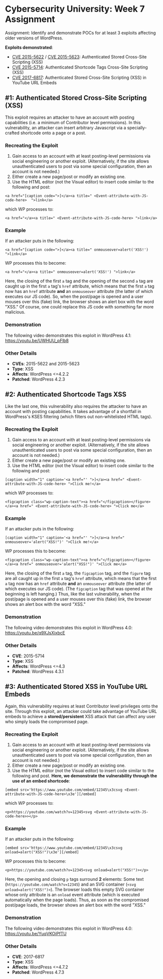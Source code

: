 # Cybersecurity University: Week 7 Assignment
Assignment: Identify and demonstrate POCs for at least 3 exploits affecting older versions of WordPress.

**Exploits demonstrated**:
* [CVE 2015-5622](https://cve.mitre.org/cgi-bin/cvename.cgi?name=CVE-2015-5622) / [CVE 2015-5623](https://cve.mitre.org/cgi-bin/cvename.cgi?name=CVE-2015-5623): Authenticated Stored Cross-Site Scripting (XSS)
* [CVE 2015-5714](https://cve.mitre.org/cgi-bin/cvename.cgi?name=CVE-2015-5714): Authenticated Shortcode Tags Cross-Site Scripting (XSS)
* [CVE 2017-6817](https://cve.mitre.org/cgi-bin/cvename.cgi?name=CVE-2017-6817): Authenticated Stored Cross-Site Scripting (XSS) in YouTube URL Embeds

## #1: Authenticated Stored Cross-Site Scripting (XSS)

This exploit requires an attacker to have an account with posting capabilities (i.e. a minimum of Contributor level permissions). In this vulnerability, an attacker can insert arbitrary Javascript via a specially-crafted shortcode onto a page or a post.

### Recreating the Exploit
1. Gain access to an account with at least posting-level permissions via social engineering or another exploit. (Alternatively, if the site allows unauthenticated users to post via some special configuration, then an account is not needed.)
2. Either create a new page/post or modify an existing one.
3. Use the HTML editor (not the Visual editor) to insert code similar to the following and post:

```
<a href="[caption code=">]</a><a title=" <Event-attribute-with-JS-code-here>  ">link</a>
```
which WP processes to:
```
<a href="</a><a title=" <Event-attribute-with-JS-code-here> ">link</a>
```

### Example
If an attacker puts in the following:
```
<a href="[caption code=">]</a><a title=" onmouseover=alert('XSS!')  ">link</a>
```
WP processes this to become:
```
<a href="</a><a title=" onmouseover=alert('XSS!') ">link</a>
```
Here, the closing of the first `a` tag and the opening of the second `a` tag are caught up in the first `a` tag's `href` attribute, which means that the first `a` tag now has an `href` attribute **and** an `onmouseover` attribute (the latter of which executes our JS code). So, when the post/page is opened and a user mouses over this (fake) link, the browser shows an alert box with the word "XSS." Of course, one could replace this JS code with something far more malicious.

### Demonstration

The following video demonstrates this exploit in WordPress 4.1: https://youtu.be/UWHUU_pFlb8

### Other Details
* **CVEs**: 2015-5622 and 2015-5623
* **Type**: XSS
* **Affects**: WordPress <=4.2.2
* **Patched**: WordPress 4.2.3

## #2: Authenticated Shortcode Tags XSS

Like the last one, this vulnerability also requires the attacker to have an account with posting capabilities. It takes advantage of a shortfall in WordPress's KSES filtering (which filters out non-whitelisted HTML tags). 

### Recreating the Exploit
1. Gain access to an account with at least posting-level permissions via social engineering or another exploit. (Alternatively, if the site allows unauthenticated users to post via some special configuration, then an account is not needed.)
2. Either create a new page/post or modify an existing one.
3. Use the HTML editor (not the Visual editor) to insert code similar to the following and post:

```
[caption width="1" caption='<a href="' ">]</a><a href=" <Event-attribute-with-JS-code-here> ">Click me!</a>
```
which WP processes to:
```
<figcaption class="wp-caption-text"><a href="</figcaption></figure></a><a href=" <Event-attribute-with-JS-code-here> ">Click me</a>
```

### Example
If an attacker puts in the following:
```
[caption width="1" caption='<a href="' ">]</a><a href=" onmouseover='alert("XSS!")' ">Click me!</a>
```
WP processes this to become:
```
<figcaption class="wp-caption-text"><a href="</figcaption></figure></a><a href=" onmouseover='alert("XSS!")' ">Click me</a>
```
Here, the closing of the first `a` tag, the `figcaption` tag, and the `figure` tag are all caught up in the first `a` tag's `href` attribute, which means that the first `a` tag now has an `href` attribute **and** an `onmouseover` attribute (the latter of which executes our JS code). (The `figcaption` tag that was opened at the beginning is left hanging.) Thus, like the last vulnerability, when the post/page is opened and a user mouses over this (fake) link, the browser shows an alert box with the word "XSS."

### Demonstration

The following video demonstrates this exploit in WordPress 4.0: https://youtu.be/q9XJsXixbcE

### Other Details
* **CVE**: 2015-5714
* **Type**: XSS
* **Affects**: WordPress <=4.3
* **Patched**: WordPress 4.3.1

## #3: Authenticated Stored XSS in YouTube URL Embeds

Again, this vulnerability requires at least Contributor level privileges onto the site. Through this exploit, an attacker could take advantage of YouTube URL embeds to achieve a **stored/persistent** XSS attack that can affect any user who simply loads the compromised page.

### Recreating the Exploit
1. Gain access to an account with at least posting-level permissions via social engineering or another exploit. (Alternatively, if the site allows unauthenticated users to post via some special configuration, then an account is not needed.)
2. Either create a new page/post or modify an existing one.
3. Use the HTML editor (not the Visual editor) to insert code similar to the following and post. **Here, we demonstrate the vulnerability through the use of an embed shortcode**:

```
[embed src='https://www.youtube.com/embed/12345\x3csvg <Event-attribute-with-JS-code-here>\x3e'][/embed]
```
which WP processes to:
```
<p>https://youtube.com/watch?v=12345<svg <Event-attribute-with-JS-code-here>></p>
```

### Example
If an attacker puts in the following:
```
[embed src='https://www.youtube.com/embed/12345\x3csvg onload=alert("XSS!")\x3e'][/embed]
```
WP processes this to become:
```
<p>https://youtube.com/watch?v=12345<svg onload=alert("XSS!")></p>
```
Here, the opening and closing `p` tags surround **2** elements: Some text (`https://youtube.com/watch?v=12345`) and an SVG container (`<svg onload=alert("XSS!")>`). The browser loads this empty SVG container whose only attribute is an `onload` event attribute (which is executed automatically when the page loads). Thus, as soon as the compromised post/page loads, the browser shows an alert box with the word "XSS."

### Demonstration

The following video demonstrates this exploit in WordPress 4.0: https://youtu.be/YuqVKOiPfTU

### Other Details
* **CVE**: 2017-6817
* **Type**: XSS
* **Affects**: WordPress <=4.7.2
* **Patched**: WordPress 4.7.3
